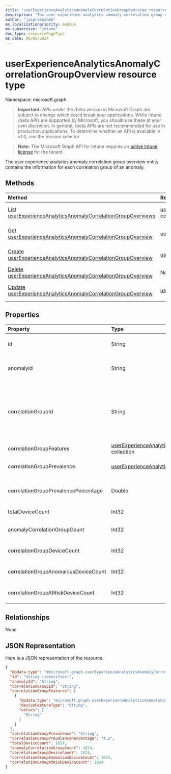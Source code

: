 ```yaml
---
title: "userExperienceAnalyticsAnomalyCorrelationGroupOverview resource type"
description: "The user experience analytics anomaly correlation group overview entity contains the information for each correlation group of an anomaly."
author: "jaiprakashmb"
ms.localizationpriority: medium
ms.subservice: "intune"
doc_type: resourcePageType
ms.date: 08/01/2024
---
```


# userExperienceAnalyticsAnomalyCorrelationGroupOverview resource type

Namespace: microsoft.graph

> **Important:** APIs under the /beta version in Microsoft Graph are subject to change which could break your applications. While Intune /beta APIs are supported by Microsoft, you should use these at your own discretion. In general, /beta APIs are not recommended for use in production applications. To determine whether an API is available in v1.0, use the Version selector

> **Note:** The Microsoft Graph API for Intune requires an [active Intune license](https://go.microsoft.com/fwlink/?linkid=839381) for the tenant.

The user experience analytics anomaly correlation group overview entity contains the information for each correlation group of an anomaly.

## Methods
|Method|Return Type|Description|
|:---|:---|:---|
|[List userExperienceAnalyticsAnomalyCorrelationGroupOverviews](../api/intune-devices-userexperienceanalyticsanomalycorrelationgroupoverview-list.md)|[userExperienceAnalyticsAnomalyCorrelationGroupOverview](../resources/intune-devices-userexperienceanalyticsanomalycorrelationgroupoverview.md) collection|List properties and relationships of the [userExperienceAnalyticsAnomalyCorrelationGroupOverview](../resources/intune-devices-userexperienceanalyticsanomalycorrelationgroupoverview.md) objects.|
|[Get userExperienceAnalyticsAnomalyCorrelationGroupOverview](../api/intune-devices-userexperienceanalyticsanomalycorrelationgroupoverview-get.md)|[userExperienceAnalyticsAnomalyCorrelationGroupOverview](../resources/intune-devices-userexperienceanalyticsanomalycorrelationgroupoverview.md)|Read properties and relationships of the [userExperienceAnalyticsAnomalyCorrelationGroupOverview](../resources/intune-devices-userexperienceanalyticsanomalycorrelationgroupoverview.md) object.|
|[Create userExperienceAnalyticsAnomalyCorrelationGroupOverview](../api/intune-devices-userexperienceanalyticsanomalycorrelationgroupoverview-create.md)|[userExperienceAnalyticsAnomalyCorrelationGroupOverview](../resources/intune-devices-userexperienceanalyticsanomalycorrelationgroupoverview.md)|Create a new [userExperienceAnalyticsAnomalyCorrelationGroupOverview](../resources/intune-devices-userexperienceanalyticsanomalycorrelationgroupoverview.md) object.|
|[Delete userExperienceAnalyticsAnomalyCorrelationGroupOverview](../api/intune-devices-userexperienceanalyticsanomalycorrelationgroupoverview-delete.md)|None|Deletes a [userExperienceAnalyticsAnomalyCorrelationGroupOverview](../resources/intune-devices-userexperienceanalyticsanomalycorrelationgroupoverview.md).|
|[Update userExperienceAnalyticsAnomalyCorrelationGroupOverview](../api/intune-devices-userexperienceanalyticsanomalycorrelationgroupoverview-update.md)|[userExperienceAnalyticsAnomalyCorrelationGroupOverview](../resources/intune-devices-userexperienceanalyticsanomalycorrelationgroupoverview.md)|Update the properties of a [userExperienceAnalyticsAnomalyCorrelationGroupOverview](../resources/intune-devices-userexperienceanalyticsanomalycorrelationgroupoverview.md) object.|

## Properties
|Property|Type|Description|
|:---|:---|:---|
|id|String|The unique identifier for the user experience analytics anomaly correlation group overview object.|
|anomalyId|String|The unique identifier of the anomaly. Anomaly details such as name and type can be found in the UserExperienceAnalyticsAnomalySeverityOverview entity.|
|correlationGroupId|String|The unique identifier for the correlation group which will uniquely identify one of the correlation group within an anomaly. The correlation Id can be mapped to the correlation group name by concatinating the correlation group features. Example of correlation group name which is the indicative of concatenated features names are  for names, Contoso manufacture 4.4.1 and Windows 11.22621.1485.|
|correlationGroupFeatures|[userExperienceAnalyticsAnomalyCorrelationGroupFeature](../resources/intune-devices-userexperienceanalyticsanomalycorrelationgroupfeature.md) collection|Describes the features of a device that are shared between all devices in a correlation group.|
|correlationGroupPrevalence|[userExperienceAnalyticsAnomalyCorrelationGroupPrevalence](../resources/intune-devices-userexperienceanalyticsanomalycorrelationgroupprevalence.md)|The prevalence of the correlation group. Possible values are: high, medium or low. Possible values are: `high`, `medium`, `low`, `unknownFutureValue`.|
|correlationGroupPrevalencePercentage|Double|The percentage of the devices in the correlation group that are anomalous. Valid values -1.79769313486232E+308 to 1.79769313486232E+308|
|totalDeviceCount|Int32|Indicates the total number of devices in the tenant. Valid values -2147483648 to 2147483647|
|anomalyCorrelationGroupCount|Int32|Indicates the number of correlation groups in the anomaly. Valid values -2147483648 to 2147483647|
|correlationGroupDeviceCount|Int32|Indicates the total number of devices in a correlation group. Valid values -2147483648 to 2147483647|
|correlationGroupAnomalousDeviceCount|Int32|Indicates the total number of devices affected by the anomaly in the correlation group. Valid values -2147483648 to 2147483647|
|correlationGroupAtRiskDeviceCount|Int32|Indicates the total number of devices at risk in the correlation group. Valid values -2147483648 to 2147483647|

## Relationships
None

## JSON Representation
Here is a JSON representation of the resource.
<!-- {
  "blockType": "resource",
  "keyProperty": "id",
  "@odata.type": "microsoft.graph.userExperienceAnalyticsAnomalyCorrelationGroupOverview"
}
-->
``` json
{
  "@odata.type": "#microsoft.graph.userExperienceAnalyticsAnomalyCorrelationGroupOverview",
  "id": "String (identifier)",
  "anomalyId": "String",
  "correlationGroupId": "String",
  "correlationGroupFeatures": [
    {
      "@odata.type": "microsoft.graph.userExperienceAnalyticsAnomalyCorrelationGroupFeature",
      "deviceFeatureType": "String",
      "values": [
        "String"
      ]
    }
  ],
  "correlationGroupPrevalence": "String",
  "correlationGroupPrevalencePercentage": "4.2",
  "totalDeviceCount": 1024,
  "anomalyCorrelationGroupCount": 1024,
  "correlationGroupDeviceCount": 1024,
  "correlationGroupAnomalousDeviceCount": 1024,
  "correlationGroupAtRiskDeviceCount": 1024
}
```